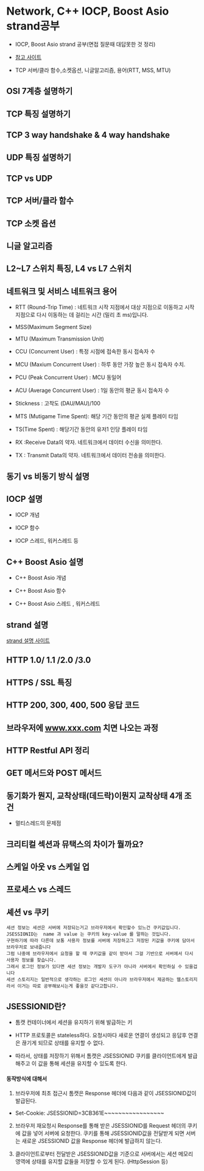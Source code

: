 # Network, C++ IOCP, Boost Asio strand공부

- IOCP, Boost Asio strand 공부(면접 질문때 대답못한 것 정리) 

- [참고 사이트](https://developstudy.tistory.com/63)

- TCP 서버/클라 함수,소켓옵션, 니글알고리즘, 용어(RTT, MSS, MTU)

##  OSI 7계층 설명하기


## TCP 특징 설명하기


## TCP 3 way handshake & 4 way handshake


## UDP 특징 설명하기


## TCP vs UDP


## TCP 서버/클라 함수


## TCP 소켓 옵션


## 니글 알고리즘


## L2~L7 스위치 특징, L4 vs L7 스위치


## 네트워크 및 서비스 네트워크 용어

- RTT (Round-Trip Time) :  네트워크 시작 지점에서 대상 지점으로 이동하고 시작 지점으로 다시 이동하는 데 걸리는 시간 (밀리 초 ms)입니다. 

- MSS(Maximum Segment Size) 

- MTU (Maximum Transmission Unit)

- CCU (Concurrent User) : 특정 시점에 접속한 동시 접속자 수

- MCU (Maxium Concurrent User) : 하루 동안 가장 높은 동시 접속자 수치.

- PCU (Peak Concurrent User) : MCU 동일어

- ACU (Average Concurrent User) : 1일 동안의 평균 동시 접속자 수

- Stickness : 고착도 (DAU/MAU)/100

- MTS (Mutigame Time Spent): 해당 기간 동안의 평균 실제 플레이 타임
 
- TS(Time Spent) : 해당기간 동안의 유저1 인당 플레이 타임

- RX  :Receive Data의 약자. 네트워크에서 데이터 수신을 의미한다.

- TX : Transmit Data의 약자. 네트워크에서 데이터 전송을 의미한다.


## 동기 vs 비동기 방식 설명


## IOCP 설명

- IOCP 개념

- IOCP 함수

- IOCP 스레드, 워커스레드 등


## C++ Boost Asio 설명


- C++ Boost Asio 개념


- C++ Boost Asio 함수


- C++ Boost Asio 스레드 , 워커스레드


## strand 설명

[strand 설명 사이트](https://blog.naver.com/njh0602/220715956896)



## HTTP 1.0/ 1.1 /2.0 /3.0


## HTTPS / SSL 특징


## HTTP 200, 300, 400, 500 응답 코드



## 브라우저에 www.xxx.com 치면 나오는 과정



## HTTP Restful API 정리



## GET 메서드와 POST 메서드


## 동기화가 뭔지, 교착상태(데드락)이뭔지 교착상태 4개 조건

- 멀티스레드의 문제점


## 크리티컬 섹션과 뮤택스의 차이가 뭘까요?



## 스케일 아웃 vs 스케일 업



## 프로세스 vs 스레드


## 셰션 vs 쿠키

```
세션 정보는 세션은 서버에 저장되는거고 브라우저에서 확인할수 있느건 쿠키값입니다.
JSESSIONID는  name 과 value 는 쿠키의 key-value 를 말하는 것입니다. 
구현하기에 따라 다른데 보통 사용자 정보를 서버에 저장하고그 저장된 키값을 쿠키에 담아서 브라우저로 보내줍니다
그럼 나중에 브라우저에서 요청을 할 때 쿠키값을 같이 받아서 그걸 기반으로 서버에서 다시 사용자 정보를 찾습니다.
그래서 로그인 정보가 있다면 세션 정보는 개발자 도구가 아니라 서버에서 확인하실 수 있을겁니다
세션 스토리지는 일반적으로 생각하는 로그인 세션이 아니라 브라우저에서 제공하는 웹스토리지라서 이거는 따로 공부해보시는게 좋을것 같다고합니다.
```

## JSESSIONID란?

- 톰캣 컨테이너에서 세션을 유지하기 위해 발급하는 키

- HTTP 프로토콜은 stateless하다. 요청시마다 새로운 연결이 생성되고 응답후 연결은 끊기게 되므로 상태를 유지할 수 없다.

- 따라서, 상태를 저장하기 위해서 톰캣은 JSESSIONID 쿠키를 클라이언트에게 발급해주고 이 값을 통해 세션을 유지할 수 있도록 한다.

#### 동작방식에 대해서

1. 브라우저에 최초 접근시 톰캣은 Response 헤더에 다음과 같이 JSESSIONID값이 발급된다.

- Set-Cookie: JSESSIONID=3CB361E~~~~~~~~~~~~~~~~~
 
2. 브라우저 재요청시 Response를 통해 받은 JSESSIONID를 Request 헤더의 쿠키에 값을 넣어 서버에 요청한다. 쿠키를 통해 JSESSIONID값을 전달받게 되면 서버는 새로운 JSESSIONID 값을 Response 헤더에 발급하지 않는다.

3. 클라이언트로부터 전달받은 JSESSIONID값을 기준으로 서버에서는 세션 메모리 영역에 상태를 유지할 값들을 저장할 수 있게 된다. (HttpSession 등)

